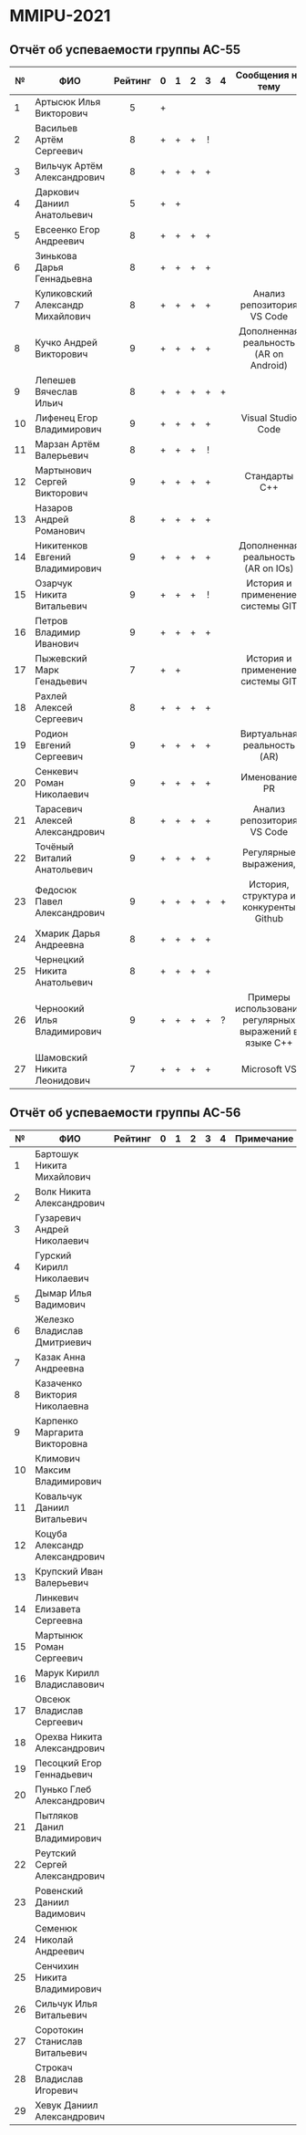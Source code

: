 # MMIPU-2021

## Отчёт об успеваемости группы АС-55

|№ |  ФИО                              | Рейтинг | 0 | 1 | 2 | 3 | 4 |Сообщения на тему| 
|--|-----------------------------------|:-------:|:-:|:-:|:-:|:-:|:-:|:----------:|
|1 | Артысюк Илья Викторович           |5        | + |   |   |   |   |            |
|2 | Васильев Артём Сергеевич          |8        | + | + | + | ! |   |            |
|3 | Вильчук Артём Александрович       |8        | + | + | + | + |   |            |
|4 | Даркович Даниил Анатольевич       |5        | + | + |   |   |   |            |
|5 | Евсеенко Егор Андреевич           |8        | + | + | + | + |   |            |
|6 | Зинькова Дарья Геннадьевна        |8        | + | + | + | + |   |            |
|7 | Куликовский Александр Михайлович  |8        | + | + | + | + |   |Анализ репозитория VS Code|
|8 | Кучко Андрей Викторович           |9        | + | + | + | + |   |Дополненная реальность (AR on Android)|
|9 | Лепешев Вячеслав Ильич            |8        | + | + | + | + | + |            |
|10| Лифенец Егор Владимирович         |9        | + | + | + | + |   |Visual Studio Code|
|11| Марзан Артём Валерьевич           |8        | + | + | + | ! |   |            |
|12| Мартынович Сергей Викторович      |9        | + | + | + | + |   |Стандарты С++|
|13| Назаров Андрей Романович          |8        | + | + | + | + |   |            |
|14| Никитенков Евгений Владимирович   |9        | + | + | + | + |   |Дополненная реальность (AR on IOs)|
|15| Озарчук Никита Витальевич         |9        | + | + | + | ! |   |История и применение системы GIT|
|16| Петров Владимир Иванович          |9        | + | + | + | + |   |            |
|17| Пыжевский Марк Генадьевич         |7        | + | + |   |   |   |История и применение системы GIT|
|18| Рахлей Алексей Сергеевич          |8        | + | + | + | + |   |            |
|19| Родион Евгений Сергеевич          |9        | + | + | + | + |   |Виртуальная реальность (AR)|
|20| Сенкевич Роман Николаевич         |9        | + | + | + | + |   |Именование PR|
|21| Тарасевич Алексей Александрович   |8        | + | + | + | + |   |Анализ репозитория VS Code|
|22| Точёный Виталий Анатольевич       |9        | + | + | + | + |   |Регулярные выражения, |
|23| Федосюк Павел Александрович       |9        | + | + | + | + | + |История, структура и конкуренты Github|
|24| Хмарик Дарья Андреевна            |8        | + | + | + | + |   |            |
|25| Чернецкий Никита Анатольевич      |8        | + | + | + | + |   |            |
|26| Черноокий Илья Владимирович       |9        | + | + | + | + | ? |Примеры использования регулярных выражений в языке С++|
|27| Шамовский Никита Леонидович       |7        | + | + | + | + |   |Microsoft VS|


## Отчёт об успеваемости группы АС-56

|№ |  ФИО                              | Рейтинг | 0 | 1 | 2 | 3 | 4 | Примечание |
|--|-----------------------------------|:-------:|:-:|:-:|:-:|:-:|:-:|:----------:|
| 1| Бартошук Никита Михайлович        |         |   |   |   |   |   |            |
| 2| Волк Никита Александрович         |         |   |   |   |   |   |            |
| 3| Гузаревич Андрей Николаевич       |         |   |   |   |   |   |            |
| 4| Гурский Кирилл Николаевич         |         |   |   |   |   |   |            |
| 5| Дымар Илья Вадимович              |         |   |   |   |   |   |            |
| 6| Железко Владислав Дмитриевич      |         |   |   |   |   |   |            |
| 7| Казак Анна Андреевна              |         |   |   |   |   |   |            |
| 8| Казаченко Виктория Николаевна     |         |   |   |   |   |   |            |
| 9| Карпенко Маргарита Викторовна     |         |   |   |   |   |   |            |
|10| Климович Максим Владимирович      |         |   |   |   |   |   |            |
|11| Ковальчук Даниил Витальевич       |         |   |   |   |   |   |            |
|12| Коцуба Александр Александрович    |         |   |   |   |   |   |            |
|13| Крупский Иван Валерьевич          |         |   |   |   |   |   |            |
|14| Линкевич Елизавета Сергеевна      |         |   |   |   |   |   |            |
|15| Мартынюк Роман Сергеевич          |         |   |   |   |   |   |            |
|16| Марук Кирилл Владиславович        |         |   |   |   |   |   |            |
|17| Овсеюк Владислав Сергеевич        |         |   |   |   |   |   |            |
|18| Орехва Никита Александрович       |         |   |   |   |   |   |            |
|19| Песоцкий Егор Геннадьевич         |         |   |   |   |   |   |            |
|20| Пунько Глеб Александрович         |         |   |   |   |   |   |            |
|21| Пытляков Данил Владимирович       |         |   |   |   |   |   |            |
|22| Реутский Сергей Александрович     |         |   |   |   |   |   |            |
|23| Ровенский Даниил Вадимович        |         |   |   |   |   |   |            |
|24| Семенюк Николай Андреевич         |         |   |   |   |   |   |            |
|25| Сенчихин Никита Владимирович      |         |   |   |   |   |   |            |
|26| Сильчук Илья Витальевич           |         |   |   |   |   |   |            |
|27| Соротокин Станислав Витальевич    |         |   |   |   |   |   |            |
|28| Строкач Владислав Игоревич        |         |   |   |   |   |   |            |
|29| Хевук Даниил Александрович        |         |   |   |   |   |   |            |
